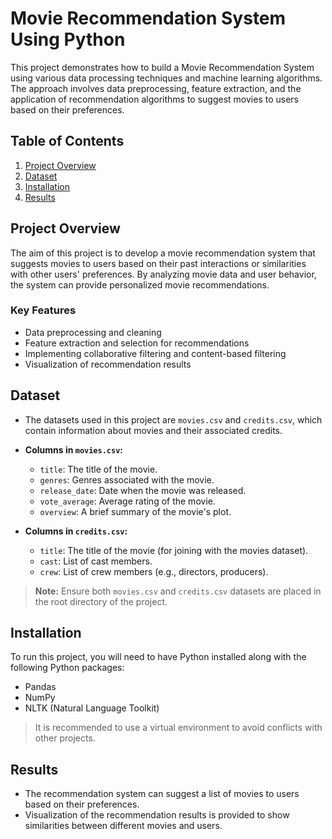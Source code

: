 # Movie Recommendation System Using Python

This project demonstrates how to build a Movie Recommendation System using various data processing techniques and machine learning algorithms. The approach involves data preprocessing, feature extraction, and the application of recommendation algorithms to suggest movies to users based on their preferences.

## Table of Contents

1. [Project Overview](#project-overview)
2. [Dataset](#dataset)
3. [Installation](#installation)
4. [Results](#results)

## Project Overview

The aim of this project is to develop a movie recommendation system that suggests movies to users based on their past interactions or similarities with other users' preferences. By analyzing movie data and user behavior, the system can provide personalized movie recommendations.

### Key Features

- Data preprocessing and cleaning
- Feature extraction and selection for recommendations
- Implementing collaborative filtering and content-based filtering
- Visualization of recommendation results

## Dataset

- The datasets used in this project are `movies.csv` and `credits.csv`, which contain information about movies and their associated credits.
- **Columns in `movies.csv`:**
  - `title`: The title of the movie.
  - `genres`: Genres associated with the movie.
  - `release_date`: Date when the movie was released.
  - `vote_average`: Average rating of the movie.
  - `overview`: A brief summary of the movie's plot.

- **Columns in `credits.csv`:**
  - `title`: The title of the movie (for joining with the movies dataset).
  - `cast`: List of cast members.
  - `crew`: List of crew members (e.g., directors, producers).

> **Note:** Ensure both `movies.csv` and `credits.csv` datasets are placed in the root directory of the project.

## Installation

To run this project, you will need to have Python installed along with the following Python packages:

- Pandas
- NumPy
- NLTK (Natural Language Toolkit)

> It is recommended to use a virtual environment to avoid conflicts with other projects.

## Results

- The recommendation system can suggest a list of movies to users based on their preferences.
- Visualization of the recommendation results is provided to show similarities between different movies and users.
